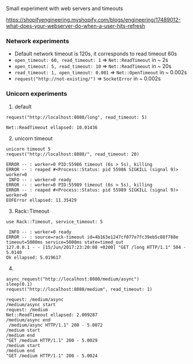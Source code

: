 Small experiment with web servers and timeouts

https://shopifyengineering.myshopify.com/blogs/engineering/17489012-what-does-your-webserver-do-when-a-user-hits-refresh

### Network experiments

- Default network timeout is 120s, it corresponds to read timeout 60s
- `open_timeout: 60, read_timeout: 1` => `Net::ReadTimeout` in ~ 2s
- `open_timeout: 5, read_timeout: 10` => `Net::ReadTimeout` in ~ 20s
- `read_timeout: 1, open_timeout: 0.001` => `Net::OpenTimeout` in ~ 0.002s
- `request("http://not-existing/")` => `SocketError` in ~ 0.002s

### Unicorn experiments

1. default
```
request("http://localhost:8080/long", read_timeout: 5)

Net::ReadTimeout ellapsed: 10.01436
```

2. unicorn timeout
```
unicorn timeout 5
request("http://localhost:8080/", read_timeout: 20)

ERROR -- : worker=0 PID:55986 timeout (6s > 5s), killing
ERROR -- : reaped #<Process::Status: pid 55986 SIGKILL (signal 9)> worker=0
 INFO -- : worker=0 ready
ERROR -- : worker=0 PID:55989 timeout (6s > 5s), killing
ERROR -- : reaped #<Process::Status: pid 55989 SIGKILL (signal 9)> worker=0
EOFError ellapsed: 11.35429
```

3. Rack::Timeout
```
use Rack::Timeout, service_timeout: 5

 INFO -- : worker=0 ready
ERROR -- : source=rack-timeout id=4b163e1247cf077e7fc39eb5c88f788e timeout=5000ms service=5008ms state=timed_out
127.0.0.1 - - [15/Jun/2017:23:20:08 +0200] "GET /long HTTP/1.1" 504 - 5.0140
Ok ellapsed: 5.019617
```

4.
```
async_request("http://localhost:8080/medium/async")
sleep(0.1)
request("http://localhost:8080/medium", read_timeout: 1)

request: /medium/async
/medium/async start
request: /medium
Net::ReadTimeout ellapsed: 2.009287
/medium/async end
 /medium/async HTTP/1.1" 200 - 5.0072
/medium start
/medium end
"GET /medium HTTP/1.1" 200 - 5.0029
/medium start
/medium end
"GET /medium HTTP/1.1" 200 - 5.0024
```
